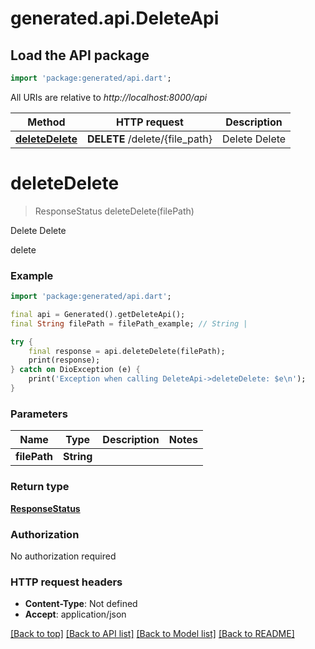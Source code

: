 # generated.api.DeleteApi

## Load the API package
```dart
import 'package:generated/api.dart';
```

All URIs are relative to *http://localhost:8000/api*

Method | HTTP request | Description
------------- | ------------- | -------------
[**deleteDelete**](DeleteApi.md#deletedelete) | **DELETE** /delete/{file_path} | Delete Delete


# **deleteDelete**
> ResponseStatus deleteDelete(filePath)

Delete Delete

delete

### Example
```dart
import 'package:generated/api.dart';

final api = Generated().getDeleteApi();
final String filePath = filePath_example; // String | 

try {
    final response = api.deleteDelete(filePath);
    print(response);
} catch on DioException (e) {
    print('Exception when calling DeleteApi->deleteDelete: $e\n');
}
```

### Parameters

Name | Type | Description  | Notes
------------- | ------------- | ------------- | -------------
 **filePath** | **String**|  | 

### Return type

[**ResponseStatus**](ResponseStatus.md)

### Authorization

No authorization required

### HTTP request headers

 - **Content-Type**: Not defined
 - **Accept**: application/json

[[Back to top]](#) [[Back to API list]](../README.md#documentation-for-api-endpoints) [[Back to Model list]](../README.md#documentation-for-models) [[Back to README]](../README.md)

